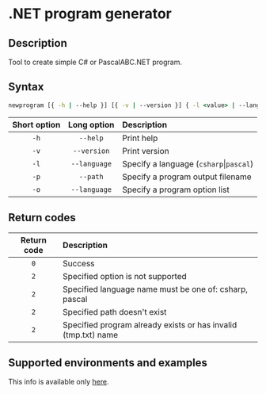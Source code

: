 # .NET program generator

## Description

Tool to create simple C# or PascalABC.NET program.

## Syntax

```bat
newprogram [{ -h | --help }] [{ -v | --version }] { -l <value> | --language <value> } { -p <value> | --path <value> } { -o <value> | --options <value> }
```

| Short option | Long option  | Description                                 |
| :----------: | :----------: | :------------------------------------------ |
|     `-h`     |   `--help`   | Print help                                  |
|     `-v`     | `--version`  | Print version                               |
|     `-l`     | `--language` | Specify a language (`csharp`&#124;`pascal`) |
|     `-p`     |   `--path`   | Specify a program output filename           |
|     `-o`     | `--language` | Specify a program option list               |

## Return codes

| Return code | Description                                                    |
| :---------: | :------------------------------------------------------------- |
|     `0`     | Success                                                        |
|     `2`     | Specified option is not supported                              |
|     `2`     | Specified language name must be one of: csharp, pascal         |
|     `2`     | Specified path doesn't exist                                   |
|     `2`     | Specified program already exists or has invalid (tmp.txt) name |

## Supported environments and examples

This info is available only [here](https://console-utils.github.io/).
